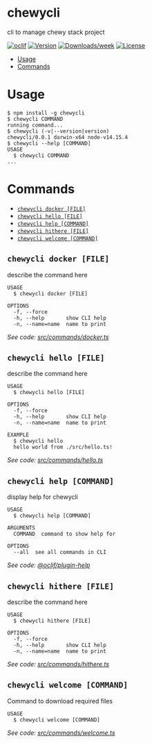 chewycli
========

cli to manage chewy stack project

[![oclif](https://img.shields.io/badge/cli-oclif-brightgreen.svg)](https://oclif.io)
[![Version](https://img.shields.io/npm/v/chewycli.svg)](https://npmjs.org/package/chewycli)
[![Downloads/week](https://img.shields.io/npm/dw/chewycli.svg)](https://npmjs.org/package/chewycli)
[![License](https://img.shields.io/npm/l/chewycli.svg)](https://github.com/swarnchahal/chewycli/blob/master/package.json)

<!-- toc -->
* [Usage](#usage)
* [Commands](#commands)
<!-- tocstop -->
# Usage
<!-- usage -->
```sh-session
$ npm install -g chewycli
$ chewycli COMMAND
running command...
$ chewycli (-v|--version|version)
chewycli/0.0.1 darwin-x64 node-v14.15.4
$ chewycli --help [COMMAND]
USAGE
  $ chewycli COMMAND
...
```
<!-- usagestop -->
# Commands
<!-- commands -->
* [`chewycli docker [FILE]`](#chewycli-docker-file)
* [`chewycli hello [FILE]`](#chewycli-hello-file)
* [`chewycli help [COMMAND]`](#chewycli-help-command)
* [`chewycli hithere [FILE]`](#chewycli-hithere-file)
* [`chewycli welcome [COMMAND]`](#chewycli-welcome-command)

## `chewycli docker [FILE]`

describe the command here

```
USAGE
  $ chewycli docker [FILE]

OPTIONS
  -f, --force
  -h, --help       show CLI help
  -n, --name=name  name to print
```

_See code: [src/commands/docker.ts](https://github.com/swarnchahal/chewycli/blob/v0.0.1/src/commands/docker.ts)_

## `chewycli hello [FILE]`

describe the command here

```
USAGE
  $ chewycli hello [FILE]

OPTIONS
  -f, --force
  -h, --help       show CLI help
  -n, --name=name  name to print

EXAMPLE
  $ chewycli hello
  hello world from ./src/hello.ts!
```

_See code: [src/commands/hello.ts](https://github.com/swarnchahal/chewycli/blob/v0.0.1/src/commands/hello.ts)_

## `chewycli help [COMMAND]`

display help for chewycli

```
USAGE
  $ chewycli help [COMMAND]

ARGUMENTS
  COMMAND  command to show help for

OPTIONS
  --all  see all commands in CLI
```

_See code: [@oclif/plugin-help](https://github.com/oclif/plugin-help/blob/v3.2.2/src/commands/help.ts)_

## `chewycli hithere [FILE]`

describe the command here

```
USAGE
  $ chewycli hithere [FILE]

OPTIONS
  -f, --force
  -h, --help       show CLI help
  -n, --name=name  name to print
```

_See code: [src/commands/hithere.ts](https://github.com/swarnchahal/chewycli/blob/v0.0.1/src/commands/hithere.ts)_

## `chewycli welcome [COMMAND]`

Command to download required files

```
USAGE
  $ chewycli welcome [COMMAND]
```

_See code: [src/commands/welcome.ts](https://github.com/swarnchahal/chewycli/blob/v0.0.1/src/commands/welcome.ts)_
<!-- commandsstop -->

